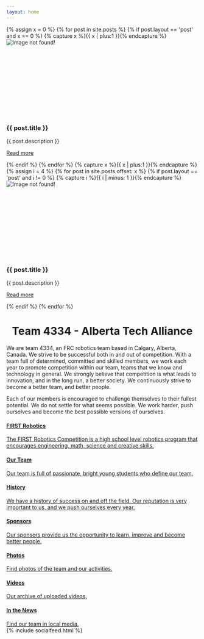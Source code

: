 ```yaml
---
layout: home
---
```


<div id="carousel" class="carousel slide">
    <div class="carousel-inner">
        {% assign x = 0 %}
        {% for post in site.posts %}
          {% if post.layout == 'post' and x == 0 %}
            {% capture x %}{{ x | plus:1 }}{% endcapture %}
            <div class="item active">
                <img style="min-height:200px;max-height:425px;" src="{{ post.img }}" alt="Image not found!">
                <div class="carousel-caption" style="padding-bottom: 0px;">
                    <h3>{{ post.title }}</h3>
                    <p>{{ post.description }}
                    <p><a class="btn btn-large btn-default" href="{{ post.url }}">Read more</a>
                </div>
            </div>
          {% endif %}
        {% endfor %}
        {% capture x %}{{ x | plus:1 }}{% endcapture %}
        {% assign i = 4 %}
        {% for post in site.posts offset: x %}
          {% if post.layout == 'post' and i != 0 %}
            {% capture i %}{{ i | minus: 1 }}{% endcapture %}
            <div class="item">
                <img style="min-height:200px;max-height:425px;" src="{{ post.img }}" alt="Image not found!">
                <div class="carousel-caption" style="padding-bottom: 0px;">
                    <h3>{{ post.title }}</h3>
                    <p>{{ post.description }}</p>
                    <p><a class="btn btn-large btn-default" href="{{ post.url }}">Read more</a>
                </div>
            </div>
          {% endif %}
        {% endfor %}
    </div>
    <a class="carousel-control left" href="#carousel" data-slide="prev">
        <span class="glyphicon glyphicon-chevron-left"></span>
    </a>
    <a class="carousel-control right" href="#carousel" data-slide="next">
        <span class="glyphicon glyphicon-chevron-right"></span>
    </a>
</div>

<center><h1>Team 4334 - Alberta Tech Alliance</h1></center>

<div class="row">
    <div class="col-md-8">
        <p>We are team 4334, an FRC robotics team based in Calgary, Alberta, Canada. We strive to be successful both in and out of competition. With a team full of determined, committed and skilled members, we work each year to promote competition within our team, teams that we know and technology in general. We strongly believe that competition is what leads to innovation, and in the long run, a better society. We continuously strive to become a better team, and better people. 
        <p>Each of our members is encouraged to challenge themselves to their fullest potential. We do not settle for what seems possible. We work harder, push ourselves and become the best possible versions of ourselves.
        <div class="list-group">
            <a class="list-group-item" href="/first">
                <h4 class="media-heading">FIRST Robotics</h4>
                The FIRST Robotics Competition is a high school level robotics program that encourages engineering, math, science and creative skills.
            </a>
            <a class="list-group-item" href="/team">
                <h4 class="media-heading">Our Team</h4>
                Our team is full of passionate, bright young students who define our team.
            </a>
            <a class="list-group-item" href="/history">
                <h4 class="media-heading">History</h4>
                We have a history of success on and off the field. Our reputation is very important to us, and we push ourselves every year.
            </a>
            <a class="list-group-item" href="/sponsors">
                <h4 class="media-heading">Sponsors</h4>
                Our sponsors provide us the opportunity to learn, improve and become better people.
            </a>
            <a class="list-group-item" href="/photos">
                <h4 class="media-heading">Photos</h4>
                Find photos of the team and our activities.
            </a>
            <a class="list-group-item" href="/videos">
                <h4 class="media-heading">Videos</h4>
                Our archive of uploaded videos.
            </a>
            <a class="list-group-item" href="/news">
                <h4 class="media-heading">In the News</h4>
                Find our team in local media.
            </a>
        </div>
    </div>
    <div class="col-md-4">
        <div class="well">
            {% include socialfeed.html %}
        </div>
    </div>
</div>
